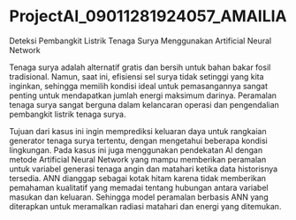 # ProjectAI_09011281924057_AMAILIA

Deteksi Pembangkit Listrik Tenaga Surya Menggunakan Artificial Neural Network

  Tenaga surya adalah alternatif gratis dan bersih untuk bahan bakar fosil tradisional. Namun, saat ini, efisiensi sel surya tidak setinggi yang kita inginkan, sehingga memilih kondisi ideal untuk pemasangannya sangat penting untuk mendapatkan jumlah energi maksimum darinya.  Peramalan tenaga surya sangat berguna dalam kelancaran operasi dan pengendalian pembangkit listrik tenaga surya. 

  Tujuan dari kasus ini ingin memprediksi keluaran daya untuk rangkaian generator tenaga surya tertentu, dengan mengetahui beberapa kondisi lingkungan. Pada kasus ini juga menggunakan pendekatan AI dengan metode Artificial Neural Network yang mampu memberikan peramalan untuk variabel generasi tenaga angin dan matahari ketika data historisnya tersedia. ANN dianggap sebagai kotak hitam karena tidak memberikan pemahaman kualitatif yang memadai tentang hubungan antara variabel masukan dan keluaran. Sehingga model peramalan berbasis ANN yang diterapkan untuk meramalkan radiasi matahari dan energi yang ditemukan.
